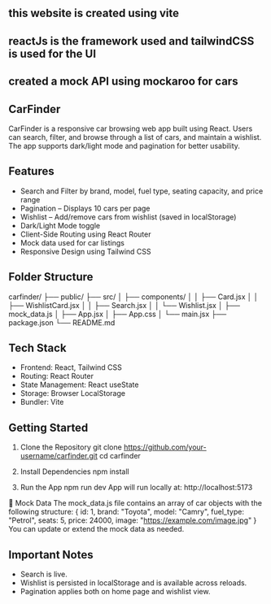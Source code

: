 ## this website is created using vite
## reactJs is the framework used and tailwindCSS is used for the UI

## created a mock API using mockaroo for cars

## CarFinder
CarFinder is a responsive car browsing web app built using React. Users can search, filter, and browse through a list of cars, and maintain a wishlist. The app supports dark/light mode and pagination for better usability.

## Features
 - Search and Filter by brand, model, fuel type, seating capacity, and price range
 - Pagination – Displays 10 cars per page
 - Wishlist – Add/remove cars from wishlist (saved in localStorage)
 - Dark/Light Mode toggle
 - Client-Side Routing using React Router
 - Mock data used for car listings
 - Responsive Design using Tailwind CSS

## Folder Structure
carfinder/
├── public/
├── src/
│   ├── components/
│   │   ├── Card.jsx
│   │   ├── WishlistCard.jsx
│   │   ├── Search.jsx
│   │   └── Wishlist.jsx
│   ├── mock_data.js
│   ├── App.jsx
│   ├── App.css
│   └── main.jsx
├── package.json
└── README.md

## Tech Stack
 - Frontend: React, Tailwind CSS
 - Routing: React Router
 - State Management: React useState
 - Storage: Browser LocalStorage
 - Bundler: Vite

## Getting Started
1. Clone the Repository
git clone https://github.com/your-username/carfinder.git
cd carfinder

2. Install Dependencies
npm install

3. Run the App
npm run dev
App will run locally at: http://localhost:5173

🧪 Mock Data
The mock_data.js file contains an array of car objects with the following structure:
{
  id: 1,
  brand: "Toyota",
  model: "Camry",
  fuel_type: "Petrol",
  seats: 5,
  price: 24000,
  image: "https://example.com/image.jpg"
}
You can update or extend the mock data as needed.

## Important Notes
 - Search is live.
 - Wishlist is persisted in localStorage and is available across reloads.
 - Pagination applies both on home page and wishlist view.